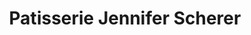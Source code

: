 ---
title: "Patisserie Jennifer Scherer"
url: /ottrott/patisserie-jennifer-scherer/
shop: pâtisserie
---